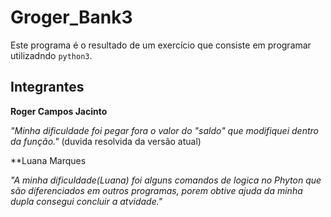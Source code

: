 # Groger_Bank3
Este programa é o resultado de um exercício que consiste em programar utilizadndo `python3`.

## Integrantes
**Roger Campos Jacinto**

*"Minha dificuldade foi pegar fora o valor do "saldo" que modifiquei dentro da função."* (duvida resolvida da versão atual)

**Luana Marques

*"A minha dificuldade(Luana) foi alguns comandos de logica no Phyton que são diferenciados em outros programas, porem obtive ajuda da minha dupla consegui concluir a atvidade."*





